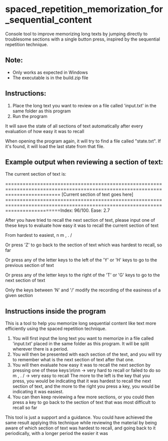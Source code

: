 # spaced_repetition_memorization_for_sequential_content
Console tool to improve memorizing long texts by jumping directly to troublesome sections with a single button press, inspired by the sequential repetition technique.

## Note:
- Only works as expected in Windows
- The executable is in the build.zip file

## Instructions:
1. Place the long text you want to review on a file called 'input.txt' in the same folder as this program
2. Run the program

It will save the state of all sections of text automatically after every evaluation of how easy it was to recall

When opening the program again, it will try to find a file called "state.txt". If it's found, it will load the last state from that file.

## Example output when reviewing a section of text:

The current section of text is:

===============================================================================================================================
[Current section of text goes here]
===============================================================================================================================Index: 96/100. Ease: 2.7

After you have tried to recall the next section of text, please input one of these keys to evaluate how easy it was to recall the current section of text

From hardest to easiest,
n
m
,
.
/

Or press 'Z' to go back to the section of text which was hardest to recall, so far

Or press any of the letter keys to the left of the 'Y' or 'H' keys to go to the previous section of text 

Or press any of the letter keys to the right of the 'T' or 'G' keys to go to the next section of text    

Only the keys between 'N' and '/' modify the recording of the easiness of a given section

## Instructions inside the program

This is a tool to help you memorize long sequential content like text more efficiently using the spaced repetition technique.
1. You will first input the long text you want to memorize in a file called 'input.txt' placed in the same folder as this program. It will be split wherever there is a period.
2. You will then be presented with each section of the text, and you will try to remember what is the next section of text after that one.
3. You will then evaluate how easy it was to recall the next section by pressing one of these keys:\n\nn -> very hard to recall or failed to do so
m
,
.
/ -> very easy to recall
The more to the left is the key that you press, you would be indicating that it was hardest to recall the next section of text, and the more to the right you press a key, you would be indicating it was easiest.
4. You can then keep reviewing a few more sections, or you could then press a key to go back to the section of text that was most difficult to recall so far

This tool is just a support and a guidance. You could have achieved the same result applying this technique while reviewing the material by being aware of which section of text was hardest to recall, and going back to it periodically, with a longer period the easier it was
